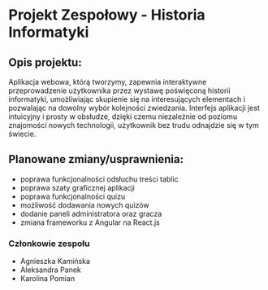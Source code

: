 # Projekt Zespołowy - Historia Informatyki

## Opis projektu:
Aplikacja webowa, którą tworzymy, zapewnia interaktywne przeprowadzenie użytkownika przez wystawę poświęconą historii informatyki, umożliwiając skupienie się na interesujących elementach i pozwalając na dowolny wybór kolejności zwiedzania. Interfejs aplikacji jest intuicyjny i prosty w obsłudze, dzięki czemu niezależnie od poziomu znajomości nowych technologii, użytkownik bez trudu odnajdzie się w tym świecie.

## Planowane zmiany/usprawnienia:
- poprawa funkcjonalności odsłuchu treści tablic
- poprawa szaty graficznej aplikacji
- poprawa funkcjonalności quizu
- możliwość dodawania nowych quizów
- dodanie paneli administratora oraz gracza
- zmiana frameworku z Angular na React.js

### Członkowie zespołu
- Agnieszka Kamińska
- Aleksandra Panek
- Karolina Pomian

